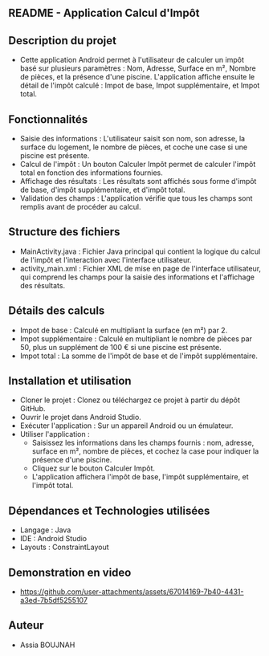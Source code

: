 ## README - Application Calcul d'Impôt
## Description du projet
- Cette application Android permet à l'utilisateur de calculer un impôt basé sur plusieurs paramètres : Nom, Adresse, Surface en m², Nombre de pièces, et la présence d'une piscine. L'application affiche ensuite le détail de l'impôt calculé : Impot de base, Impot supplémentaire, et Impot total.
## Fonctionnalités
- Saisie des informations : L'utilisateur saisit son nom, son adresse, la surface du logement, le nombre de pièces, et coche une case si une piscine est présente.
- Calcul de l'impôt : Un bouton Calculer Impôt permet de calculer l'impôt total en fonction des informations fournies.
- Affichage des résultats : Les résultats sont affichés sous forme d'impôt de base, d'impôt supplémentaire, et d'impôt total.
- Validation des champs : L'application vérifie que tous les champs sont remplis avant de procéder au calcul.
## Structure des fichiers
- MainActivity.java : Fichier Java principal qui contient la logique du calcul de l'impôt et l'interaction avec l'interface utilisateur.
- activity_main.xml : Fichier XML de mise en page de l'interface utilisateur, qui comprend les champs pour la saisie des informations et l'affichage des résultats.
## Détails des calculs
- Impot de base : Calculé en multipliant la surface (en m²) par 2.
- Impot supplémentaire : Calculé en multipliant le nombre de pièces par 50, plus un supplément de 100 € si une piscine est présente.
- Impot total : La somme de l'impôt de base et de l'impôt supplémentaire.
## Installation et utilisation
- Cloner le projet : Clonez ou téléchargez ce projet à partir du dépôt GitHub.
- Ouvrir le projet dans Android Studio.
- Exécuter l'application : Sur un appareil Android ou un émulateur.
- Utiliser l'application :
  - Saisissez les informations dans les champs fournis : nom, adresse, surface en m², nombre de pièces, et cochez la case pour indiquer la présence d'une piscine.
  - Cliquez sur le bouton Calculer Impôt.
  - L'application affichera l'impôt de base, l'impôt supplémentaire, et l'impôt total.
## Dépendances et Technologies utilisées
- Langage : Java
- IDE : Android Studio
- Layouts : ConstraintLayout
## Demonstration en video 
- https://github.com/user-attachments/assets/67014169-7b40-4431-a3ed-7b5df5255107
## Auteur
- Assia BOUJNAH


